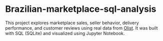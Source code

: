 # Brazilian-marketplace-sql-analysis
This project explores marketplace sales, seller behavior, delivery performance, and customer reviews using real data from [Olist](https://www.kaggle.com/datasets/olistbr/brazilian-ecommerce).   It was built with SQL (SQLite) and visualized using Jupyter Notebook.
